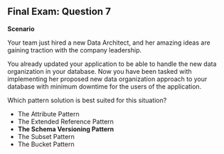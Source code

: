## Final Exam: Question 7

**Scenario**

Your team just hired a new Data Architect, and her amazing ideas are gaining traction with the company leadership.

You already updated your application to be able to handle the new data organization in your database. Now you have been tasked with implementing her proposed new data organization approach to your database with minimum downtime for the users of the application.

Which pattern solution is best suited for this situation?



- The Attribute Pattern
- The Extended Reference Pattern
- **The Schema Versioning Pattern**
- The Subset Pattern
- The Bucket Pattern
